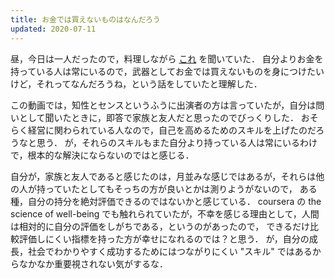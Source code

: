 ```yaml
---
title: お金では買えないものはなんだろう
updated: 2020-07-11
---
```


昼，今日は一人だったので，料理しながら [これ](https://youtu.be/J3Moou470yM?t=265) を聞いていた．
自分よりお金を持っている人は常にいるので，武器としてお金では買えないものを身につけたいけど，それってなんだろうね，という話をしていたと理解した．

この動画では，知性とセンスというふうに出演者の方は言っていたが，自分は問いとして聞いたときに，即答で家族と友人だと思ったのでびっくりした．
おそらく経営に関わられている人なので，自己を高めるためのスキルを上げたのだろうなと思う．
が，それらのスキルもまた自分より持っている人は常にいるわけで，根本的な解決にならないのではと感じる．

自分が，家族と友人であると感じたのは，月並みな感じではあるが，それらは他の人が持っていたとしてもそっちの方が良いとかは測りようがないので，
ある種，自分の持分を絶対評価できるのではないかと感じている．
coursera の the science of well-being でも触れられていたが，不幸を感じる理由として，人間は相対的に自分の評価をしがちである，というのがあったので，
できるだけ比較評価しにくい指標を持った方が幸せになれるのでは？と思う．
が，自分の成長，社会でわかりやすく成功するためにはつながりにくい "スキル" ではあるからなかなか重要視されない気がするな．
